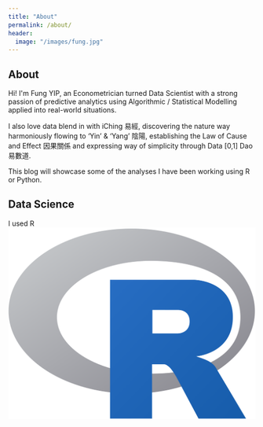 ```yaml
---
title: "About"
permalink: /about/
header:
  image: "/images/fung.jpg"
---
```


## About
Hi! I'm Fung YIP, an Econometrician turned Data Scientist with a strong passion of predictive analytics using Algorithmic / Statistical Modelling applied into real-world situations.

I also love data blend in with iChing 易經, discovering the nature way harmoniously flowing to ‘Yin’ & ‘Yang’ 陰陽, establishing the Law of Cause and Effect 因果關係 and
expressing way of simplicity through Data [0,1] Dao 易數道.

This blog will showcase some of the analyses I have been working using R or Python.


## Data Science
I used R![R](/images/R.png)
